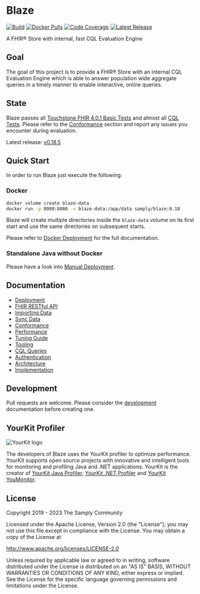 # Blaze

[![Build](https://github.com/samply/blaze/actions/workflows/build.yml/badge.svg)](https://github.com/samply/blaze/actions/workflows/build.yml)
[![Docker Pulls](https://img.shields.io/docker/pulls/samply/blaze.svg)](https://hub.docker.com/r/samply/blaze/)
[![Code Coverage](https://codecov.io/gh/samply/blaze/branch/develop/graph/badge.svg)](https://codecov.io/gh/samply/blaze)
[![Latest Release](https://img.shields.io/github/v/release/samply/blaze)][5]

A FHIR® Store with internal, fast CQL Evaluation Engine

## Goal

The goal of this project is to provide a FHIR® Store with an internal CQL Evaluation Engine which is able to answer population wide aggregate queries in a timely manner to enable interactive, online queries.

## State

Blaze passes all [Touchstone FHIR 4.0.1 Basic Tests][12] and almost all [CQL Tests][3]. Please refer to the [Conformance](docs/conformance.md) section and report any issues you encounter during evaluation.

Latest release: [v0.18.5][5]

## Quick Start

In order to run Blaze just execute the following:

### Docker

```sh
docker volume create blaze-data
docker run -p 8080:8080 -v blaze-data:/app/data samply/blaze:0.18
```

Blaze will create multiple directories inside the `blaze-data` volume on its first start and use the same directories on subsequent starts.

Please refer to [Docker Deployment](docs/deployment/docker-deployment.md) for the full documentation.

### Standalone Java without Docker

Please have a look into [Manual Deployment](docs/deployment/manual-deployment.md).

## Documentation

* [Deployment](docs/deployment/README.md)
* [FHIR RESTful API](docs/api.md)
* [Importing Data](docs/importing-data.md)
* [Sync Data](docs/data-sync.md)
* [Conformance](docs/conformance.md)
* [Performance](docs/performance.md)
* [Tuning Guide](docs/tuning-guide.md)
* [Tooling](docs/tooling.md)
* [CQL Queries](docs/cql-queries.md)
* [Authentication](docs/authentication.md)
* [Architecture](docs/architecture.md)
* [Implementation](docs/implementation/README.md)

## Development

Pull requests are welcome. Please consider the [development](DEVELOPMENT.md) documentation before creating one.

## YourKit Profiler

![YourKit logo](https://www.yourkit.com/images/yklogo.png)

The developers of Blaze uses the YourKit profiler to optimize performance. YourKit supports open source projects with innovative and intelligent tools for monitoring and profiling Java and .NET applications. YourKit is the creator of [YourKit Java Profiler][6], [YourKit .NET Profiler][7] and [YourKit YouMonitor][8].

## License

Copyright 2019 - 2023 The Samply Community

Licensed under the Apache License, Version 2.0 (the "License"); you may not use this file except in compliance with the License. You may obtain a copy of the License at

http://www.apache.org/licenses/LICENSE-2.0

Unless required by applicable law or agreed to in writing, software distributed under the License is distributed on an "AS IS" BASIS, WITHOUT WARRANTIES OR CONDITIONS OF ANY KIND, either express or implied. See the License for the specific language governing permissions and limitations under the License.

[3]: <https://cql.hl7.org/tests.html>
[4]: <https://alexanderkiel.gitbook.io/blaze/deployment>
[5]: <https://github.com/samply/blaze/releases/tag/v0.18.5>
[6]: <https://www.yourkit.com/java/profiler/>
[7]: <https://www.yourkit.com/.net/profiler/>
[8]: <https://www.yourkit.com/youmonitor/>
[9]: <https://github.com/facebook/rocksdb/wiki/Setup-Options-and-Basic-Tuning#block-cache-size>
[10]: <https://github.com/facebook/rocksdb/wiki/RocksDB-Basics#multi-threaded-compactions>
[12]: <https://touchstone.aegis.net/touchstone/conformance/history?suite=FHIR4-0-1-Basic-Server&supportedOnly=true&suiteType=HL7_FHIR_SERVER&ownedBy=ALL&ps=10&published=true&pPass=0&strSVersion=6&format=ALL>
